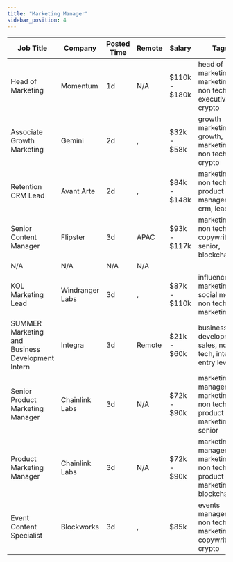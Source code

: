 ```yaml
---
title: "Marketing Manager"
sidebar_position: 4
---
```


| Job Title | Company | Posted Time | Remote | Salary | Tags | Apply Link |
|-----------|---------|-------------|--------|--------|------|------------|
| Head of Marketing | Momentum | 1d | N/A | $110k - $180k | head of marketing, marketing, non tech, executive, crypto | [Apply](https://web3.career/head-of-marketing-momentum/112881) |
| Associate Growth Marketing | Gemini | 2d | , | $32k - $58k | growth marketing, growth, marketing, non tech, crypto | [Apply](https://web3.career/associate-growth-marketing-gemini/112656) |
| Retention CRM Lead | Avant Arte | 2d | , | $84k - $148k | marketing, non tech, product manager, crm, lead | [Apply](https://web3.career/retention-crm-lead-avantarte/112584) |
| Senior Content Manager | Flipster | 3d | APAC | $93k - $117k | marketing, non tech, copywriting, senior, blockchain | [Apply](https://web3.career/senior-content-manager-flipster/112287) |
| N/A | N/A | N/A | N/A |  |  | [Apply](https://web3.career/metana) |
| KOL Marketing Lead | Windranger Labs | 3d | , | $87k - $110k | influencer marketing, social media, non tech, kol, marketing | [Apply](https://web3.career/kol-marketing-lead-windrangerlabs/112073) |
| SUMMER Marketing and Business Development Intern | Integra | 3d | Remote | $21k - $60k | business development, sales, non tech, intern, entry level | [Apply](https://web3.career/summer-marketing-and-business-development-intern-integra/95750) |
| Senior Product Marketing Manager | Chainlink Labs | 3d | N/A | $72k - $90k | marketing manager, marketing, non tech, product marketing, senior | [Apply](https://web3.career/senior-product-marketing-manager-chainlinklabs/112045) |
| Product Marketing Manager | Chainlink Labs | 3d | N/A | $72k - $90k | marketing manager, marketing, non tech, product marketing, blockchain | [Apply](https://web3.career/product-marketing-manager-chainlinklabs/112044) |
| Event Content Specialist | Blockworks | 3d | , | $85k | events manager, non tech, marketing, copywriting, crypto | [Apply](https://web3.career/event-content-specialist-blockworks/112041) |
